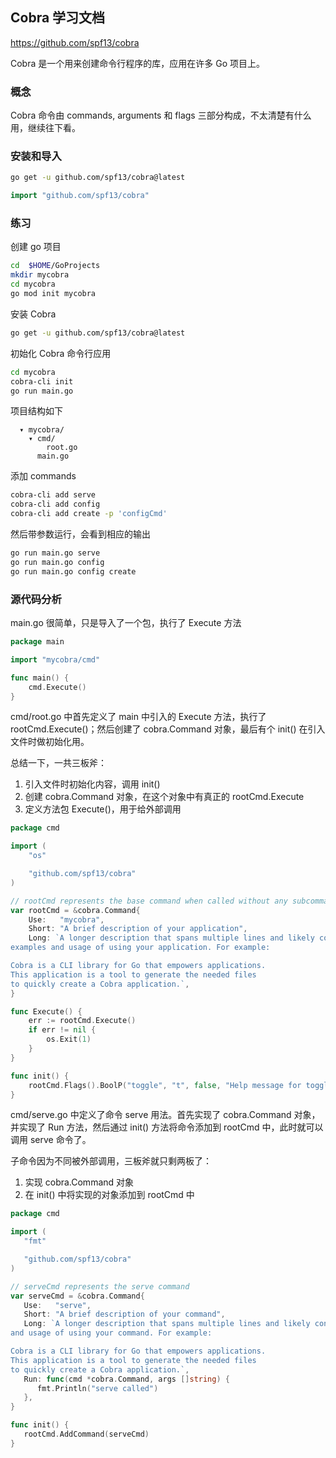 ## Cobra 学习文档

https://github.com/spf13/cobra

Cobra 是一个用来创建命令行程序的库，应用在许多 Go 项目上。

### 概念

Cobra 命令由 commands, arguments 和 flags 三部分构成，不太清楚有什么用，继续往下看。

### 安装和导入

```bash
go get -u github.com/spf13/cobra@latest
```

```go
import "github.com/spf13/cobra"
```

### 练习

创建 go 项目

```bash
cd  $HOME/GoProjects
mkdir mycobra
cd mycobra
go mod init mycobra
```

安装 Cobra

```bash
go get -u github.com/spf13/cobra@latest
```

初始化 Cobra 命令行应用

```bash
cd mycobra
cobra-cli init
go run main.go
```

项目结构如下

```
  ▾ mycobra/
    ▾ cmd/
        root.go
      main.go
```

添加 commands

```bash
cobra-cli add serve
cobra-cli add config
cobra-cli add create -p 'configCmd'
```

然后带参数运行，会看到相应的输出

```bash
go run main.go serve
go run main.go config
go run main.go config create
```

### 源代码分析

main.go 很简单，只是导入了一个包，执行了 Execute 方法

```go
package main

import "mycobra/cmd"

func main() {
	cmd.Execute()
}
```

cmd/root.go 中首先定义了 main 中引入的 Execute 方法，执行了 rootCmd.Execute()；然后创建了 cobra.Command 对象，最后有个 init() 在引入文件时做初始化用。

总结一下，一共三板斧：

1. 引入文件时初始化内容，调用 init()
2. 创建 cobra.Command 对象，在这个对象中有真正的 rootCmd.Execute
3. 定义方法包 Execute()，用于给外部调用

```go
package cmd

import (
	"os"

	"github.com/spf13/cobra"
)

// rootCmd represents the base command when called without any subcommands
var rootCmd = &cobra.Command{
	Use:   "mycobra",
	Short: "A brief description of your application",
	Long: `A longer description that spans multiple lines and likely contains
examples and usage of using your application. For example:

Cobra is a CLI library for Go that empowers applications.
This application is a tool to generate the needed files
to quickly create a Cobra application.`,
}

func Execute() {
	err := rootCmd.Execute()
	if err != nil {
		os.Exit(1)
	}
}

func init() {
	rootCmd.Flags().BoolP("toggle", "t", false, "Help message for toggle")
}
```

cmd/serve.go 中定义了命令 serve 用法。首先实现了 cobra.Command 对象，并实现了 Run 方法，然后通过 init() 方法将命令添加到 rootCmd 中，此时就可以调用 serve 命令了。

子命令因为不同被外部调用，三板斧就只剩两板了：

1. 实现 cobra.Command 对象
2. 在 init() 中将实现的对象添加到 rootCmd 中

```go
package cmd

import (
   "fmt"

   "github.com/spf13/cobra"
)

// serveCmd represents the serve command
var serveCmd = &cobra.Command{
   Use:   "serve",
   Short: "A brief description of your command",
   Long: `A longer description that spans multiple lines and likely contains examples
and usage of using your command. For example:

Cobra is a CLI library for Go that empowers applications.
This application is a tool to generate the needed files
to quickly create a Cobra application.`,
   Run: func(cmd *cobra.Command, args []string) {
      fmt.Println("serve called")
   },
}

func init() {
   rootCmd.AddCommand(serveCmd)
}
```
